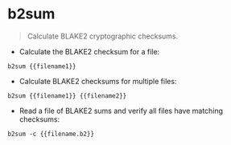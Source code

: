 # b2sum

> Calculate BLAKE2 cryptographic checksums.

- Calculate the BLAKE2 checksum for a file:

`b2sum {{filename1}}`

- Calculate BLAKE2 checksums for multiple files:

`b2sum {{filename1}} {{filename2}}`

- Read a file of BLAKE2 sums and verify all files have matching checksums:

`b2sum -c {{filename.b2}}`
